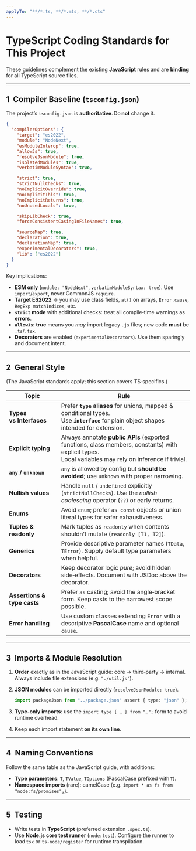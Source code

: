 ```yaml
---
applyTo: "**/*.ts, **/*.mts, **/*.cts"
---
```


# TypeScript Coding Standards for This Project

These guidelines complement the existing **JavaScript** rules and are **binding** for all TypeScript source files.

---

## 1  Compiler Baseline (`tsconfig.json`)

The project’s `tsconfig.json` is **authoritative**. Do **not** change it.

```json
{
  "compilerOptions": {
    "target": "es2022",
    "module": "NodeNext",
    "esModuleInterop": true,
    "allowJs": true,
    "resolveJsonModule": true,
    "isolatedModules": true,
    "verbatimModuleSyntax": true,

    "strict": true,
    "strictNullChecks": true,
    "noImplicitOverride": true,
    "noImplicitThis": true,
    "noImplicitReturns": true,
    "noUnusedLocals": true,

    "skipLibCheck": true,
    "forceConsistentCasingInFileNames": true,

    "sourceMap": true,
    "declaration": true,
    "declarationMap": true,
    "experimentalDecorators": true,
    "lib": ["es2022"]
  }
}
```

Key implications:

* **ESM only** (`module: "NodeNext"`, `verbatimModuleSyntax: true`).  Use `import`/`export`, never CommonJS `require`.
* **Target ES2022** → you may use class fields, `at()` on arrays, `Error.cause`, `RegExp matchIndices`, etc.
* **`strict` mode** with additional checks: treat all compile‑time warnings as **errors**.
* **`allowJs`: true** means you *may* import legacy `.js` files; new code **must** be `.ts`/`.tsx`.
* **Decorators** are enabled (`experimentalDecorators`). Use them sparingly and document intent.

---

## 2  General Style

(The JavaScript standards apply; this section covers TS‑specifics.)

| Topic                       | Rule                                                                                                                                                     |
| --------------------------- | -------------------------------------------------------------------------------------------------------------------------------------------------------- |
| **Types vs Interfaces**     | Prefer **`type` aliases** for unions, mapped & conditional types. <br>Use **`interface`** for plain object shapes intended for extension.                 |
| **Explicit typing**         | Always annotate **public APIs** (exported functions, class members, constants) with explicit types.<br>Local variables may rely on inference if trivial. |
| **`any` / `unknown`**       | `any` is allowed by config but **should be avoided**; use `unknown` with proper narrowing.                                                               |
| **Nullish values**          | Handle `null` / `undefined` explicitly (`strictNullChecks`). Use the *nullish coalescing* operator (`??`) or early returns.                              |
| **Enums**                   | Avoid `enum`; prefer `as const` objects or union literal types for safer exhaustiveness.                                                                 |
| **Tuples & readonly**       | Mark tuples as `readonly` when contents shouldn’t mutate (`readonly [T1, T2]`).                                                                          |
| **Generics**                | Provide descriptive parameter names (`TData`, `TError`). Supply default type parameters when helpful.                                                    |
| **Decorators**              | Keep decorator logic *pure*; avoid hidden side‑effects. Document with JSDoc above the decorator.                                                         |
| **Assertions & type casts** | Prefer `as` casting; avoid the angle‑bracket form. Keep casts to the narrowest scope possible.                                                           |
| **Error handling**          | Use custom `class`es extending `Error` with a descriptive **PascalCase** name and optional `cause`.                                                      |

---

## 3  Imports & Module Resolution

1. **Order** exactly as in the JavaScript guide: core → third‑party → internal.
   Always include file extensions (e.g. `"./util.js"`).
2. **JSON modules** can be imported directly (`resolveJsonModule: true`).

   ```ts
   import packageJson from "../package.json" assert { type: "json" };
   ```
3. **Type‑only imports**: use the `import type { … } from "…";` form to avoid runtime overhead.
4. Keep each import statement **on its own line**.

---

## 4  Naming Conventions

Follow the same table as the JavaScript guide, with additions:

* **Type parameters**: `T`, `TValue`, `TOptions` (PascalCase prefixed with `T`).
* **Namespace imports** (rare): camelCase (e.g. `import * as fs from "node:fs/promises";`).

---

## 5  Testing

* Write tests in **TypeScript** (preferred extension `.spec.ts`).
* Use **Node.js core test runner** (`node:test`). Configure the runner to load `tsx` or `ts-node/register` for runtime transpilation.
